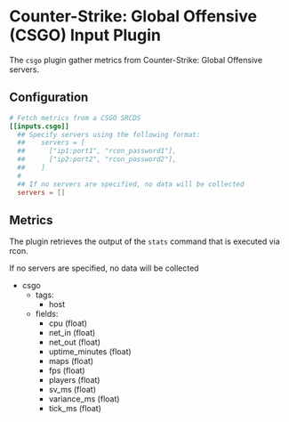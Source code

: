 # Counter-Strike: Global Offensive (CSGO) Input Plugin

The `csgo` plugin gather metrics from Counter-Strike: Global Offensive servers.

## Configuration

```toml @sample.conf
# Fetch metrics from a CSGO SRCDS
[[inputs.csgo]]
  ## Specify servers using the following format:
  ##    servers = [
  ##      ["ip1:port1", "rcon_password1"],
  ##      ["ip2:port2", "rcon_password2"],
  ##    ]
  #
  ## If no servers are specified, no data will be collected
  servers = []
```

## Metrics

The plugin retrieves the output of the `stats` command that is executed via
rcon.

If no servers are specified, no data will be collected

- csgo
  - tags:
    - host
  - fields:
    - cpu (float)
    - net_in (float)
    - net_out (float)
    - uptime_minutes (float)
    - maps (float)
    - fps (float)
    - players (float)
    - sv_ms (float)
    - variance_ms (float)
    - tick_ms (float)
